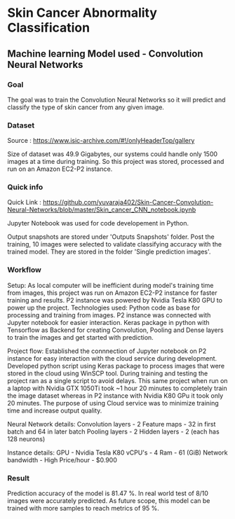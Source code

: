 # Skin Cancer Abnormality Classification 
## Machine learning Model used - Convolution Neural Networks

### Goal
The goal was to train the Convolution Neural Networks so it will predict and classify the type of skin cancer from any given image.

### Dataset 
Source : https://www.isic-archive.com/#!/onlyHeaderTop/gallery

Size of dataset was 49.9 Gigabytes, our systems could handle only 1500 images at a time during training.
So this project was stored, processed and run on an Amazon EC2-P2 instance. 

### Quick info
Quick Link : https://github.com/yuvaraja402/Skin-Cancer-Convolution-Neural-Networks/blob/master/Skin_cancer_CNN_notebook.ipynb

Jupyter Notebook was used for code developement in Python.

Output snapshots are stored under 'Outputs Snapshots' folder.
Post the training, 10 images were selected to validate classifying accuracy with the trained model. They are stored in the folder 'Single prediction images'.

### Workflow
Setup:
As local computer will be inefficient during model's training time from images, this project was run on Amazon EC2-P2 instance for faster training and results.
P2 instance was powered by Nvidia Tesla K80 GPU to power up the project. 
Technologies used:
Python code as base for processing and training from images.
P2 instance was connected with Jupyter notebook for easier interaction.
Keras package in python with Tensorflow as Backend for creating Convolution, Pooling and Dense layers to train the images and get started with prediction.

Project flow:
Established the connnection of Jupyter notebook on P2 instance for easy interaction with the cloud service during development. Developed python script using Keras package to process images that were stored in the cloud using WinSCP tool. During training and testing the project ran as a single script to avoid delays. This same project when run on a laptop with Nvidia GTX 1050Ti took ~1 hour 20 minutes to completely train the image dataset whereas in P2 instance with Nvidia K80 GPu it took only 20 minutes. The purpose of using Cloud service was to minimize training time and increase output quality.

Neural Network details:
Convolution layers - 2
Feature maps - 32 in first batch and 64 in later batch 
Pooling layers - 2
Hidden layers - 2 (each has 128 neurons)

Instance details:
GPU - Nvidia Tesla K80
vCPU's - 4
Ram - 61 (GiB)
Network bandwidth - High
Price/hour - $0.900

### Result
Prediction accuracy of the model is 81.47 %.
In real world test of 8/10 images were accurately predicted.
As future scope, this model can be trained with more samples to reach metrics of 95 %.
